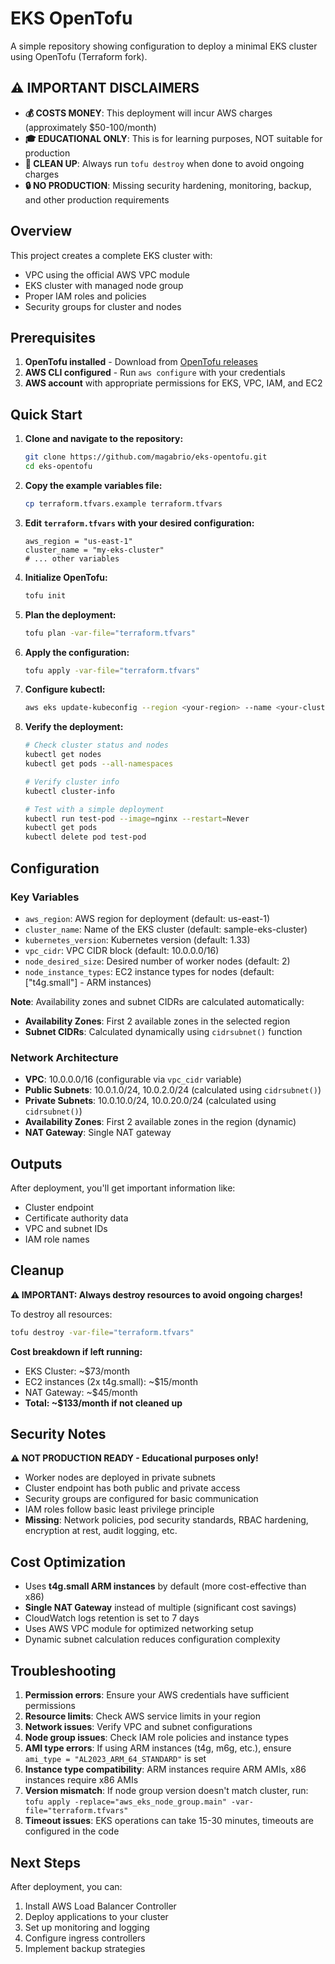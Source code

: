 # EKS OpenTofu

A simple repository showing configuration to deploy a minimal EKS cluster using OpenTofu (Terraform fork).

## ⚠️ **IMPORTANT DISCLAIMERS**

- **💰 COSTS MONEY**: This deployment will incur AWS charges (approximately $50-100/month)
- **🎓 EDUCATIONAL ONLY**: This is for learning purposes, NOT suitable for production
- **🧹 CLEAN UP**: Always run `tofu destroy` when done to avoid ongoing charges
- **🔒 NO PRODUCTION**: Missing security hardening, monitoring, backup, and other production requirements

## Overview

This project creates a complete EKS cluster with:
- VPC using the official AWS VPC module
- EKS cluster with managed node group
- Proper IAM roles and policies
- Security groups for cluster and nodes

## Prerequisites

1. **OpenTofu installed** - Download from [OpenTofu releases](https://github.com/opentofu/opentofu/releases)
2. **AWS CLI configured** - Run `aws configure` with your credentials
3. **AWS account** with appropriate permissions for EKS, VPC, IAM, and EC2

## Quick Start

1. **Clone and navigate to the repository:**
   ```bash
   git clone https://github.com/magabrio/eks-opentofu.git
   cd eks-opentofu
   ```

2. **Copy the example variables file:**
   ```bash
   cp terraform.tfvars.example terraform.tfvars
   ```

3. **Edit `terraform.tfvars` with your desired configuration:**
   ```hcl
   aws_region = "us-east-1"
   cluster_name = "my-eks-cluster"
   # ... other variables
   ```

4. **Initialize OpenTofu:**
   ```bash
   tofu init
   ```

5. **Plan the deployment:**
   ```bash
   tofu plan -var-file="terraform.tfvars"
   ```

6. **Apply the configuration:**
   ```bash
   tofu apply -var-file="terraform.tfvars"
   ```

7. **Configure kubectl:**
   ```bash
   aws eks update-kubeconfig --region <your-region> --name <your-cluster-name>
   ```

8. **Verify the deployment:**
   ```bash
   # Check cluster status and nodes
   kubectl get nodes
   kubectl get pods --all-namespaces
   
   # Verify cluster info
   kubectl cluster-info
   
   # Test with a simple deployment
   kubectl run test-pod --image=nginx --restart=Never
   kubectl get pods
   kubectl delete pod test-pod
   ```

## Configuration

### Key Variables

- `aws_region`: AWS region for deployment (default: us-east-1)
- `cluster_name`: Name of the EKS cluster (default: sample-eks-cluster)
- `kubernetes_version`: Kubernetes version (default: 1.33)
- `vpc_cidr`: VPC CIDR block (default: 10.0.0.0/16)
- `node_desired_size`: Desired number of worker nodes (default: 2)
- `node_instance_types`: EC2 instance types for nodes (default: ["t4g.small"] - ARM instances)

**Note**: Availability zones and subnet CIDRs are calculated automatically:
- **Availability Zones**: First 2 available zones in the selected region
- **Subnet CIDRs**: Calculated dynamically using `cidrsubnet()` function

### Network Architecture

- **VPC**: 10.0.0.0/16 (configurable via `vpc_cidr` variable)
- **Public Subnets**: 10.0.1.0/24, 10.0.2.0/24 (calculated using `cidrsubnet()`)
- **Private Subnets**: 10.0.10.0/24, 10.0.20.0/24 (calculated using `cidrsubnet()`)
- **Availability Zones**: First 2 available zones in the region (dynamic)
- **NAT Gateway**: Single NAT gateway

## Outputs

After deployment, you'll get important information like:
- Cluster endpoint
- Certificate authority data
- VPC and subnet IDs
- IAM role names

## Cleanup

**⚠️ IMPORTANT: Always destroy resources to avoid ongoing charges!**

To destroy all resources:
```bash
tofu destroy -var-file="terraform.tfvars"
```

**Cost breakdown if left running:**
- EKS Cluster: ~$73/month
- EC2 instances (2x t4g.small): ~$15/month  
- NAT Gateway: ~$45/month
- **Total: ~$133/month if not cleaned up**

## Security Notes

**⚠️ NOT PRODUCTION READY - Educational purposes only!**

- Worker nodes are deployed in private subnets
- Cluster endpoint has both public and private access
- Security groups are configured for basic communication
- IAM roles follow basic least privilege principle
- **Missing**: Network policies, pod security standards, RBAC hardening, encryption at rest, audit logging, etc.

## Cost Optimization

- Uses **t4g.small ARM instances** by default (more cost-effective than x86)
- **Single NAT Gateway** instead of multiple (significant cost savings)
- CloudWatch logs retention is set to 7 days
- Uses AWS VPC module for optimized networking setup
- Dynamic subnet calculation reduces configuration complexity

## Troubleshooting

1. **Permission errors**: Ensure your AWS credentials have sufficient permissions
2. **Resource limits**: Check AWS service limits in your region
3. **Network issues**: Verify VPC and subnet configurations
4. **Node group issues**: Check IAM role policies and instance types
5. **AMI type errors**: If using ARM instances (t4g, m6g, etc.), ensure `ami_type = "AL2023_ARM_64_STANDARD"` is set
6. **Instance type compatibility**: ARM instances require ARM AMIs, x86 instances require x86 AMIs
7. **Version mismatch**: If node group version doesn't match cluster, run: `tofu apply -replace="aws_eks_node_group.main" -var-file="terraform.tfvars"`
8. **Timeout issues**: EKS operations can take 15-30 minutes, timeouts are configured in the code

## Next Steps

After deployment, you can:
1. Install AWS Load Balancer Controller
2. Deploy applications to your cluster
3. Set up monitoring and logging
4. Configure ingress controllers
5. Implement backup strategies
